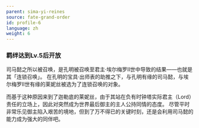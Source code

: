 ```yaml
---
parent: sima-yi-reines
source: fate-grand-order
id: profile-6
language: zh
weight: 6
---
```


### 羁绊达到Lv.5后开放

司马懿之所以被召唤，是孔明被召唤至君主·埃尔梅罗Ⅱ世中导致的结果——也就是其「连锁召唤」。
在孔明的宝具·出师表的助推之下，与孔明有缘的司马懿，与埃尔梅罗Ⅱ世有缘的莱妮丝被选为了连锁召唤的对象。

而基于这种原因来到了迦勒底的莱妮丝，由于其站在负有时钟塔实际君主（Lord）责任的立场上，因此对突然成为世界最后御主的主人公持同情的态度。
尽管平时非常乐见御主陷入艰苦的境地，但到了万不得已的关键时刻，还是会利用司马懿的能力成为强大的同伴吧。
